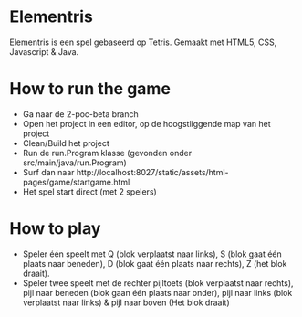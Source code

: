 # Elementris

Elementris is een spel gebaseerd op Tetris. Gemaakt met HTML5, CSS, Javascript & Java.

# How to run the game
- Ga naar de 2-poc-beta branch
- Open het project in een editor, op de hoogstliggende map van het project
- Clean/Build het project
- Run de run.Program klasse (gevonden onder src/main/java/run.Program)
- Surf dan naar http://localhost:8027/static/assets/html-pages/game/startgame.html
- Het spel start direct (met 2 spelers)

# How to play
- Speler één speelt met Q (blok verplaatst naar links), S (blok gaat één plaats naar beneden), D (blok gaat één plaats naar rechts), Z (het blok draait).
- Speler twee speelt met de rechter pijltoets (blok verplaatst naar rechts), pijl naar beneden (blok gaan één plaats naar onder), pijl naar links (blok verplaatst naar links) & pijl naar boven (Het blok draait)


